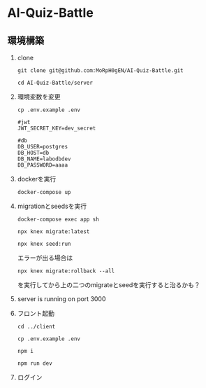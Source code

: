 # AI-Quiz-Battle

## 環境構築

1. clone

    `git clone git@github.com:MoRpH0gEN/AI-Quiz-Battle.git`

    `cd AI-Quiz-Battle/server`

2. 環境変数を変更

    `cp .env.example .env`

    ```
    #jwt
    JWT_SECRET_KEY=dev_secret

    #db
    DB_USER=postgres
    DB_HOST=db
    DB_NAME=labodbdev
    DB_PASSWORD=aaaa
    ```
3. dockerを実行

    `docker-compose up`

4. migrationとseedsを実行

    `docker-compose exec app sh`

    `npx knex migrate:latest`

    `npx knex seed:run`

    エラーが出る場合は

    `npx knex migrate:rollback --all`

    を実行してから上の二つのmigrateとseedを実行すると治るかも？

5. server is running on port 3000


6. フロント起動
    
    `cd ../client`

    `cp .env.example .env`
    
    `npm i`

    `npm run dev`

7. ログイン